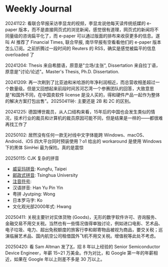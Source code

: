 # Weekly Journal

20241122: 看联合早报采访李显龙的视频，李显龙说他每天读传统纸媒的 e-paper 版本，而不是直接网页式的浏览新闻，感觉很有道理，网页式的新闻将不同量级的咨询扁平化了，而 e-paper 可以通过版面的排布来收获更多的信息。遂叫 AI 推荐了 Financial Times, 联合早报, 南华早报有空看看他们的 e-paper 版本怎么订阅。之前折腾过一段时间的 Reuters 的 RSS，确实是感觉被扁平的信息 overloaded 了

20241204: Thesis 来自希腊语，原意是"立场/主张", Dissertation 来自拉丁语，原意是"讨论/论述"。Master's Thesis, Ph.D. Dissertation.

20241209: 再一次刷到了比亚迪和米哈游的年净利润相近，而总营收相差超过一个数量级。但是又回想起来前段时间苏河芯湾一个参赛团队的回答，大致意思是“和国外不同，在中国卖软件 license 是没人买的，得和硬件产品一起作为整体的解决方案打包出售”。20250411补: 主要还是 2B 和 2C 的区别。

20241225: 德国博世裁员，从人口结构来看，15年后的中国也会发生类似的情况，技术行业的裁员和计算机的裁员原因可能不同，但是结果是一样的——都很难再找工作了

20250102: 居然没有任何一款无衬线中文字体能跨 Windows、macOS、Android、iOS 四大平台同时预装使用？o1 给出的 workaround 是使用 Windows 下的黑体 SimHei 最为保险。真的是震惊

20250115: CJK 复杂的拼音

- [威妥玛拼音](https://zh.wikipedia.org/zh-cn/威妥瑪拼音): Kungfu, Taipei
- [邮政式拼音](https://zh.wikipedia.org/zh-cn/郵政式拼音): Tsinghua University
- [注音符号](https://zh.wikipedia.org/zh-cn/注音符號):
- 汉语拼音: Han Yu Pin Yin
- 粤拼 Jyutping: Wong
- 日本罗马字: Ko
- 文化观光部2000年式: Hwang

20250411: 关税主要针对实体货物 (Goods)，无形的数字软件许可、咨询服务、金融交易不用交关税。当然也有一些情况值得单独讨论，例如进口电影、艺术品、电子垃圾、电力、超出免税额度的旅客行李和邮寄物品被视为商品，要交关税；巡演临展艺术品、国内航空公司租借国外飞机不用交关税。增值税等此处不考虑。

20250420: 看 Sam Altman 发了[X](https://x.com/sama/status/1913609769518317929)，招 8 年以上经验的 Senior Semiconductor Device Engineer，年薪 15~21 万美金。作为对比，和 Google 第一年的年薪相近，如果在 Google 年以上则差不多是 30 万以上。

